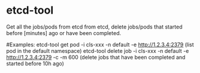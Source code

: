 # etcd-tool
Get all the jobs/pods from etcd from etcd, delete jobs/pods that started before [minutes] ago or have been completed.

#Examples:
etcd-tool get pod -i cls-xxx -n default -e http://1.2.3.4:2379 (list pod in the default namespace)
etcd-tool delete job -i cls-xxx -n default -e http://1.2.3.4:2379 -c -m 600 (delete jobs that have been completed and started before 10h ago)
